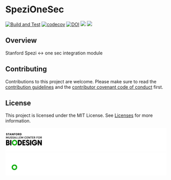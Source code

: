 <!--
                  
This source file is part of the SpeziOneSec open source project

SPDX-FileCopyrightText: 2025 Stanford University and the project authors (see CONTRIBUTORS.md)

SPDX-License-Identifier: MIT
             
-->

# SpeziOneSec

[![Build and Test](https://github.com/StanfordBDHG/OneSecStudySpeziIntegration/actions/workflows/build-and-test.yml/badge.svg)](https://github.com/StanfordBDHG/OneSecStudySpeziIntegration/actions/workflows/build-and-test.yml)
[![codecov](https://codecov.io/gh/StanfordBDHG/OneSecStudySpeziIntegration/branch/main/graph/badge.svg?token=X7BQYSUKOH)](https://codecov.io/gh/StanfordBDHG/OneSecStudySpeziIntegration)
[![DOI](https://zenodo.org/badge/573230182.svg)](https://zenodo.org/badge/latestdoi/573230182)
[![](https://img.shields.io/endpoint?url=https%3A%2F%2Fswiftpackageindex.com%2Fapi%2Fpackages%2FStanfordBDHG%2FOneSecStudySpeziIntegration%2Fbadge%3Ftype%3Dswift-versions)](https://swiftpackageindex.com/StanfordBDHG/OneSecStudySpeziIntegration)
[![](https://img.shields.io/endpoint?url=https%3A%2F%2Fswiftpackageindex.com%2Fapi%2Fpackages%2FStanfordBDHG%2FOneSecStudySpeziIntegration%2Fbadge%3Ftype%3Dplatforms)](https://swiftpackageindex.com/StanfordBDHG/OneSecStudySpeziIntegration)


## Overview

Stanford Spezi ↔ one sec integration module


## Contributing

Contributions to this project are welcome. Please make sure to read the [contribution guidelines](https://github.com/StanfordBDHG/.github/blob/main/CONTRIBUTING.md) and the [contributor covenant code of conduct](https://github.com/StanfordBDHG/.github/blob/main/CODE_OF_CONDUCT.md) first.


## License

This project is licensed under the MIT License. See [Licenses](https://github.com/StanfordSpezi/SpeziSensorKit/tree/main/LICENSES) for more information.

![Spezi Footer](https://raw.githubusercontent.com/StanfordSpezi/.github/main/assets/FooterLight.png#gh-light-mode-only)
![Spezi Footer](https://raw.githubusercontent.com/StanfordSpezi/.github/main/assets/FooterDark.png#gh-dark-mode-only)
